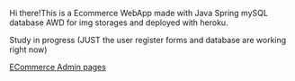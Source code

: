 Hi there!This is a Ecommerce WebApp made with Java Spring mySQL database AWD for img storages and deployed with heroku.

Study in progress (JUST the user register forms and database are working right now)

<a href="https://fernanda-ecommerce-ad.herokuapp.com/">ECommerce Admin pages</a>


